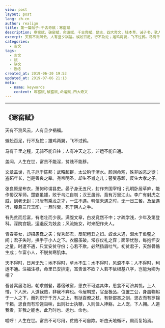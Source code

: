 ```yaml
---
view: post
layout: post
lang: zh-cn
author: realign
title: 第一篇帖子-千古奇赋：寒窑赋
description: 寒窑赋，破窑赋，命运赋，千古奇赋，励志，四大奇文，钱本草，诫子书，驮人经
excerpt: 天有不测风云，人有旦夕祸福。蜈蚣百足，行不及蛇；雄鸡两翼，飞不过鸦。马有千里之程，无骑不能自往；人有冲天之志，非运不能自通。
categories:
  - 古文
tags:
  - 古文
  - 赋
  - 骈文
  - 励志
created_at: 2019-06-30 19:53
updated_at: 2019-07-06 21:13
meta:
  - name: keywords
    content: 寒窑赋,破窑赋,命运赋,四大奇文
---
```


***

## 《寒窑赋》

<lazy-load tag="img" :data="{ src: 'https://public-bucket-realign.nos-eastchina1.126.net/image/normal/2019-06-30/img-1561895718327-3345.png', alt: '寒窑赋' }" />

天有不测风云，人有旦夕祸福。

蜈蚣百足，行不及蛇；雄鸡两翼，飞不过鸦。

马有千里之程，无骑不能自往；人有冲天之志，非运不能自通。

盖闻，人生在世，富贵不能淫，贫贱不能移。

文章盖世，孔子厄于陈邦；武略超群，太公钓于渭水。颜渊命短，殊非凶恶之徒；盗跖年长，岂是善良之辈。尧帝明圣，却生不肖之儿；瞽叟愚顽，反生大孝之子。

张良原是布衣，萧何称谓县吏。晏子身无五尺，封作齐国宰相；孔明卧居草庐，能作蜀汉军师。楚霸虽雄，败于乌江自刎；汉王虽弱，竟有万里江山。李广有射虎之威，到老无封；冯唐有乘龙之才，一生不遇。韩信未遇之时，无一日三餐，及至遇行，腰悬三尺玉印，一旦时衰，死于阴人之手。

有先贫而后富，有老壮而少衰。满腹文章，白发竟然不中；才疏学浅，少年及第登科。深院宫娥，运退反为妓妾；风流妓女，时来配作夫人。

青春美女，却招愚蠢之夫；俊秀郎君，反配粗丑之妇。蛟龙未遇，潜水于鱼鳖之间；君子失时，拱手于小人之下。衣服虽破，常存仪礼之容；面带忧愁，每抱怀安之量。时遭不遇，只宜安贫守份；心若不欺，必然扬眉吐气。初贫君子，天然骨骼生成；乍富小人，不脱贫寒肌体。

天不得时，日月无光；地不得时，草木不生；水不得时，风浪不平；人不得时，利运不通。注福注禄，命里已安排定，富贵谁不欲？人若不依根基八字，岂能为卿为相？

吾昔寓居洛阳，朝求僧餐，暮宿破窖，思衣不可遮其体，思食不可济其饥，上人憎，下人厌，人道我贱，非我不弃也。今居朝堂，官至极品，位置三公，身虽鞠躬于一人之下，而列职于千万人之上，有挞百僚之杖，有斩鄙吝之剑，思衣而有罗锦千箱，思食而有珍馐百味，出则壮士执鞭，入则佳人捧觞，上人宠，下人拥。人道我贵，非我之能也，此乃时也、运也、命也。

嗟呼！人生在世。富贵不可尽用，贫贱不可自欺。听由天地循环，周而复始焉。

